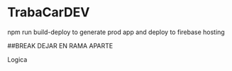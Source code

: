 # TrabaCarDEV

npm run build-deploy to generate prod app and deploy to firebase hosting


##BREAK DEJAR EN RAMA APARTE

Logica 

